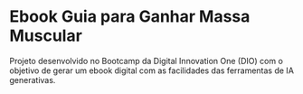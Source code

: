 # Ebook Guia para Ganhar Massa Muscular 

Projeto desenvolvido no Bootcamp da Digital Innovation One (DIO) com o objetivo de gerar um ebook digital com as facilidades das ferramentas de IA generativas. 